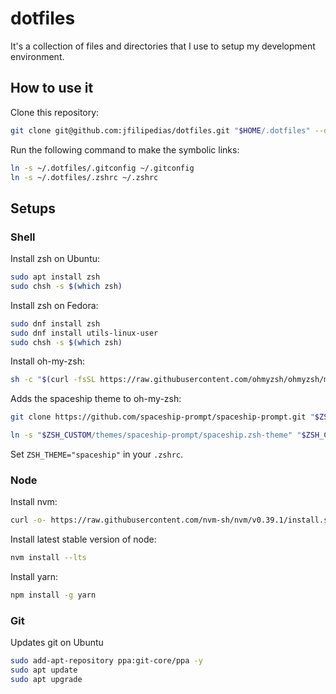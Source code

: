 # dotfiles

It's a collection of files and directories that I use to setup my development environment.

## How to use it
Clone this repository:
```sh
git clone git@github.com:jfilipedias/dotfiles.git "$HOME/.dotfiles" --depth=1
```

Run the following command to make the symbolic links:

```sh
ln -s ~/.dotfiles/.gitconfig ~/.gitconfig
ln -s ~/.dotfiles/.zshrc ~/.zshrc
```


## Setups

### Shell
Install zsh on Ubuntu: 
```sh
sudo apt install zsh
sudo chsh -s $(which zsh)
```

Install zsh on Fedora: 
```sh
sudo dnf install zsh
sudo dnf install utils-linux-user
sudo chsh -s $(which zsh)
```

Install oh-my-zsh:
```sh
sh -c "$(curl -fsSL https://raw.githubusercontent.com/ohmyzsh/ohmyzsh/master/tools/install.sh)"
```

Adds the spaceship theme to oh-my-zsh:
```sh
git clone https://github.com/spaceship-prompt/spaceship-prompt.git "$ZSH_CUSTOM/themes/spaceship-prompt" --depth=1

ln -s "$ZSH_CUSTOM/themes/spaceship-prompt/spaceship.zsh-theme" "$ZSH_CUSTOM/themes/spaceship.zsh-theme"
```

Set `ZSH_THEME="spaceship"`  in your `.zshrc`.

### Node

Install nvm:
```sh
curl -o- https://raw.githubusercontent.com/nvm-sh/nvm/v0.39.1/install.sh | bash
```

Install latest stable version of node:
```sh
nvm install --lts
```

Install yarn:
```sh
npm install -g yarn
```

### Git

Updates git on Ubuntu
```sh
sudo add-apt-repository ppa:git-core/ppa -y
sudo apt update
sudo apt upgrade
```
